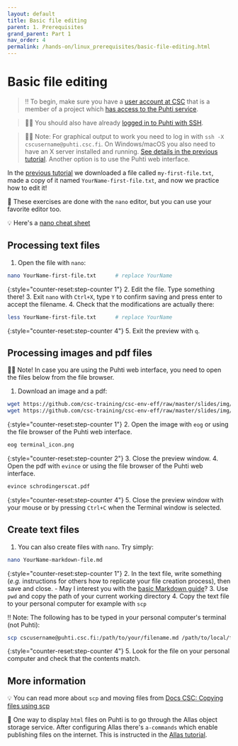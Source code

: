 ```yaml
---
layout: default
title: Basic file editing
parent: 1. Prerequisites
grand_parent: Part 1
nav_order: 4
permalink: /hands-on/linux_prerequisites/basic-file-editing.html
---
```


# Basic file editing

> ‼️ To begin, make sure you have a [user account at CSC](https://docs.csc.fi/accounts/how-to-create-new-user-account/) that is a member of a project which [has access to the Puhti service](https://docs.csc.fi/accounts/how-to-add-service-access-for-project/).

> ☝🏻 You should also have already [logged in to Puhti with SSH](https://csc-training.github.io/csc-env-eff/hands-on/connecting/ssh-puhti.html).

> ☝🏻 Note: For graphical output to work you need to log in with `ssh -X cscusername@puhti.csc.fi`. On Windows/macOS you also need to have an X server installed and running. [See details in the previous tutorial](https://csc-training.github.io/csc-env-eff/hands-on/connecting/ssh-puhti.html#remote-graphics). Another option is to use the Puhti web interface.

In the [previous tutorial](https://csc-training.github.io/csc-env-eff/hands-on/linux_prerequisites/basic-linux-commands.html) we downloaded a file called `my-first-file.txt`, made a copy of it named `YourName-first-file.txt`, and now we practice how to edit it!

💬 These exercises are done with the `nano` editor, but you can use your favorite editor too.

💡 Here's a [nano cheat sheet](https://www.nano-editor.org/dist/latest/cheatsheet.html)

## Processing text files

1. Open the file with `nano`:

```bash
nano YourName-first-file.txt      # replace YourName
```

{:style="counter-reset:step-counter 1"}
2. Edit the file. Type something there!
3. Exit `nano` with `Ctrl+X`, type `Y` to confirm saving and press enter to accept the filename.
4. Check that the modifications are actually there:

```bash
less YourName-first-file.txt      # replace YourName
```

{:style="counter-reset:step-counter 4"}
5. Exit the preview with `q`.

## Processing images and pdf files

☝🏻 Note! In case you are using the Puhti web interface, you need to open the files below from the file browser.

1. Download an image and a pdf:

```bash
wget https://github.com/csc-training/csc-env-eff/raw/master/slides/img/terminal_icon.png
wget https://github.com/csc-training/csc-env-eff/raw/master/slides/img/schrodingerscat.pdf
```

{:style="counter-reset:step-counter 1"}
2. Open the image with `eog` or using the file browser of the Puhti web interface.

```bash
eog terminal_icon.png
```

{:style="counter-reset:step-counter 2"}
3. Close the preview window.
4. Open the pdf with `evince` or using the file browser of the Puhti web interface.

```bash
evince schrodingerscat.pdf
```

{:style="counter-reset:step-counter 4"}
5. Close the preview window with your mouse or by pressing `Ctrl+C` when the Terminal window is selected.

## Create text files

1. You can also create files with `nano`. Try simply:

```bash
nano YourName-markdown-file.md
```

{:style="counter-reset:step-counter 1"}
2. In the text file, write something (*e.g.* instructions for others how to replicate your file creation process), then save and close.
    - May I interest you with the [basic Markdown guide](https://www.markdownguide.org/basic-syntax/)?
3. Use `pwd` and copy the path of your current working directory
4. Copy the text file to your personal computer for example with `scp`

‼️ Note: The following has to be typed in your personal computer's terminal (not Puhti):

```bash
scp cscusername@puhti.csc.fi:/path/to/your/filename.md /path/to/local/folder
```

{:style="counter-reset:step-counter 4"}
5. Look for the file on your personal computer and check that the contents match.

## More information

💡 You can read more about `scp` and moving files from [Docs CSC: Copying files using scp](https://docs.csc.fi/data/moving/scp/)

💬 One way to display `html` files on Puhti is to go through the Allas object storage service. After configuring Allas there's `a-commands` which enable publishing files on the internet. This is instructed in the [Allas tutorial](https://csc-training.github.io/csc-env-eff/hands-on/allas/tutorial_allas-file-transfer.html).
